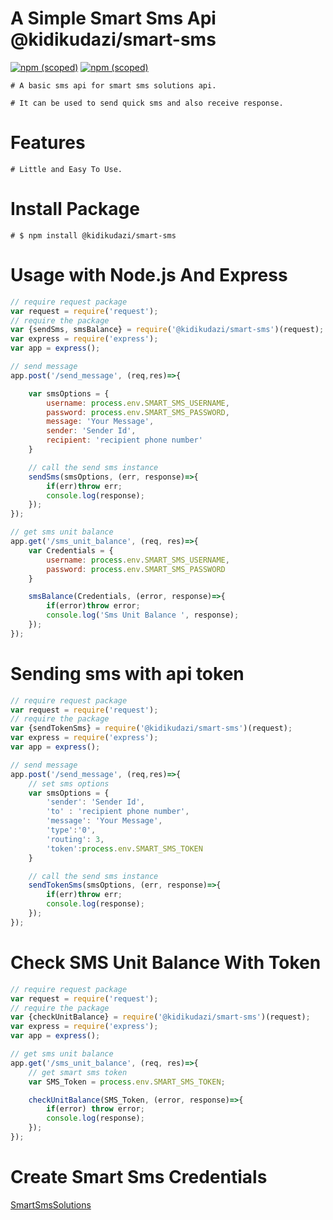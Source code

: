 # A Simple Smart Sms Api @kidikudazi/smart-sms

[![npm (scoped)](https://img.shields.io/npm/v/@kidikudazi/smart-sms.svg)](https://www.npmjs.com/package/@kidikudazi/smart-sms)
[![npm (scoped)](https://img.shields.io/badge/npm-@kidikudazi/smart--sms-brightgreen.svg)](https://www.npmjs.com/package/@kidikudazi/smart-sms)
```
# A basic sms api for smart sms solutions api.

# It can be used to send quick sms and also receive response.
```

# Features 
```
# Little and Easy To Use.
```
# Install Package
```
# $ npm install @kidikudazi/smart-sms
```

# Usage with Node.js And Express
```js
// require request package
var request = require('request');
// require the package
var {sendSms, smsBalance} = require('@kidikudazi/smart-sms')(request);
var express = require('express');
var app = express();

// send message
app.post('/send_message', (req,res)=>{

	var smsOptions = {
		username: process.env.SMART_SMS_USERNAME,
		password: process.env.SMART_SMS_PASSWORD,
		message: 'Your Message',
		sender: 'Sender Id',
		recipient: 'recipient phone number'
	}

	// call the send sms instance
	sendSms(smsOptions, (err, response)=>{
		if(err)throw err;
		console.log(response);
	});
});

// get sms unit balance
app.get('/sms_unit_balance', (req, res)=>{
	var Credentials = {
		username: process.env.SMART_SMS_USERNAME,
		password: process.env.SMART_SMS_PASSWORD
	}

	smsBalance(Credentials, (error, response)=>{
		if(error)throw error;
		console.log('Sms Unit Balance ', response);
	});
});
```
# Sending sms with api token
```js
// require request package
var request = require('request');
// require the package
var {sendTokenSms} = require('@kidikudazi/smart-sms')(request);
var express = require('express');
var app = express();

// send message
app.post('/send_message', (req,res)=>{
	// set sms options
	var smsOptions = {
		'sender': 'Sender Id',
		'to' : 'recipient phone number',
		'message': 'Your Message',
		'type':'0',
		'routing': 3,
		'token':process.env.SMART_SMS_TOKEN
	}

	// call the send sms instance
	sendTokenSms(smsOptions, (err, response)=>{
		if(err)throw err;
		console.log(response);
	});
});

```

# Check SMS Unit Balance With Token
```js
// require request package
var request = require('request');
// require the package
var {checkUnitBalance} = require('@kidikudazi/smart-sms')(request);
var express = require('express');
var app = express();

// get sms unit balance
app.get('/sms_unit_balance', (req, res)=>{
	// get smart sms token
	var SMS_Token = process.env.SMART_SMS_TOKEN;

	checkUnitBalance(SMS_Token, (error, response)=>{
		if(error) throw error;
		console.log(response);
	});
});

```
# Create Smart Sms Credentials
  [SmartSmsSolutions](https://smartsmssolutions.com)
